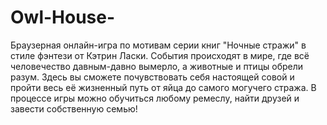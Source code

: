 # Owl-House-
Браузерная онлайн-игра по мотивам серии книг "Ночные стражи" в стиле фэнтези от Кэтрин Ласки. События происходят в мире, где всё человечество давным-давно вымерло, а животные и птицы обрели разум. Здесь вы сможете почувствовать себя настоящей совой и пройти весь её жизненный путь от яйца до самого могучего стража. В процессе игры можно обучиться любому ремеслу, найти друзей и завести собственную семью!
